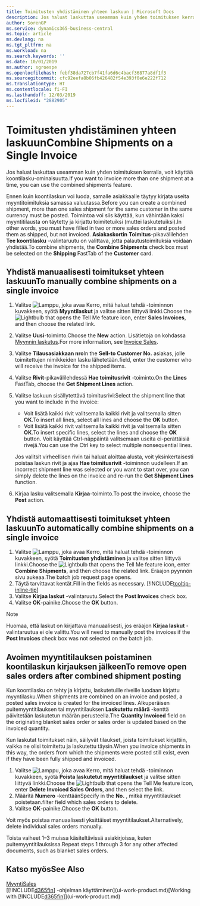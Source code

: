 ```yaml
---
title: Toimitusten yhdistäminen yhteen laskuun | Microsoft Docs
description: Jos haluat laskuttaa useamman kuin yhden toimituksen kerralla, voit käyttää koontilasku-ominaisuutta.
author: SorenGP
ms.service: dynamics365-business-central
ms.topic: article
ms.devlang: na
ms.tgt_pltfrm: na
ms.workload: na
ms.search.keywords: ''
ms.date: 10/01/2019
ms.author: sgroespe
ms.openlocfilehash: febf38da727cb7f41fa6d6c4bacf36877a8df1f3
ms.sourcegitcommit: cfc92eefa8b06fb426482f54e393f0e6e222f712
ms.translationtype: HT
ms.contentlocale: fi-FI
ms.lasthandoff: 12/03/2019
ms.locfileid: "2882905"
---
```

# <a name="combine-shipments-on-a-single-invoice"></a><span data-ttu-id="2fd86-103">Toimitusten yhdistäminen yhteen laskuun</span><span class="sxs-lookup"><span data-stu-id="2fd86-103">Combine Shipments on a Single Invoice</span></span>
<span data-ttu-id="2fd86-104">Jos haluat laskuttaa useamman kuin yhden toimituksen kerralla, voit käyttää koontilasku-ominaisuutta.</span><span class="sxs-lookup"><span data-stu-id="2fd86-104">If you want to invoice more than one shipment at a time, you can use the combined shipments feature.</span></span>  

 <span data-ttu-id="2fd86-105">Ennen kuin koontilaskun voi luoda, samalle asiakkaalle täytyy kirjata useita myyntitoimituksia samassa valuutassa.</span><span class="sxs-lookup"><span data-stu-id="2fd86-105">Before you can create a combined shipment, more than one sales shipment for the same customer in the same currency must be posted.</span></span> <span data-ttu-id="2fd86-106">Toimintoa voi siis käyttää, kun vähintään kaksi myyntitilausta on täytetty ja kirjattu toimitetuiksi (muttei laskutetuiksi).</span><span class="sxs-lookup"><span data-stu-id="2fd86-106">In other words, you must have filled in two or more sales orders and posted them as shipped, but not invoiced.</span></span> <span data-ttu-id="2fd86-107">**Asiakaskortin** **Toimitus**-pikavälilehden **Tee koontilasku** -valintaruutu on valittava, jotta palautustoimituksia voidaan yhdistää.</span><span class="sxs-lookup"><span data-stu-id="2fd86-107">To combine shipments, the **Combine Shipments** check box must be selected on the **Shipping** FastTab of the **Customer** card.</span></span>  

## <a name="to-manually-combine-shipments-on-a-single-invoice"></a><span data-ttu-id="2fd86-108">Yhdistä manuaalisesti toimitukset yhteen laskuun</span><span class="sxs-lookup"><span data-stu-id="2fd86-108">To manually combine shipments on a single invoice</span></span>  
1. <span data-ttu-id="2fd86-109">Valitse ![Lamppu, joka avaa Kerro, mitä haluat tehdä -toiminnon](media/ui-search/search_small.png "Kerro, mitä haluat tehdä") kuvakkeen, syötä **Myyntilaskut** ja valitse sitten liittyvä linkki.</span><span class="sxs-lookup"><span data-stu-id="2fd86-109">Choose the ![Lightbulb that opens the Tell Me feature](media/ui-search/search_small.png "Tell me what you want to do") icon, enter **Sales Invoices**, and then choose the related link.</span></span>  
2. <span data-ttu-id="2fd86-110">Valitse **Uusi**-toiminto.</span><span class="sxs-lookup"><span data-stu-id="2fd86-110">Choose the **New** action.</span></span> <span data-ttu-id="2fd86-111">Lisätietoja on kohdassa [Myynnin laskutus](sales-how-invoice-sales.md).</span><span class="sxs-lookup"><span data-stu-id="2fd86-111">For more information, see [Invoice Sales](sales-how-invoice-sales.md).</span></span>
3. <span data-ttu-id="2fd86-112">Valitse **Tilausasiakkaan nro**</span><span class="sxs-lookup"><span data-stu-id="2fd86-112">In the **Sell-to Customer No.**</span></span> <span data-ttu-id="2fd86-113">asiakas, jolle toimitettujen nimikkeiden lasku lähetetään.</span><span class="sxs-lookup"><span data-stu-id="2fd86-113">field, enter the customer who will receive the invoice for the shipped items.</span></span>  
4. <span data-ttu-id="2fd86-114">Valitse **Rivit**-pikavälilehdessä **Hae toimitusrivit** -toiminto.</span><span class="sxs-lookup"><span data-stu-id="2fd86-114">On the **Lines** FastTab, choose the **Get Shipment Lines** action.</span></span>  
5. <span data-ttu-id="2fd86-115">Valitse laskuun sisällytettävä toimitusrivi:</span><span class="sxs-lookup"><span data-stu-id="2fd86-115">Select the shipment line that you want to include in the invoice:</span></span>  

    - <span data-ttu-id="2fd86-116">Voit lisätä kaikki rivit valitsemalla kaikki rivit ja valitsemalla sitten **OK**.</span><span class="sxs-lookup"><span data-stu-id="2fd86-116">To insert all lines, select all lines and choose the **OK** button.</span></span>  
    - <span data-ttu-id="2fd86-117">Voit lisätä kaikki rivit valitsemalla kaikki rivit ja valitsemalla sitten **OK**.</span><span class="sxs-lookup"><span data-stu-id="2fd86-117">To insert specific lines, select the lines and choose the **OK** button.</span></span> <span data-ttu-id="2fd86-118">Voit käyttää Ctrl-näppäintä valitsemaan useita ei-perättäisiä rivejä.</span><span class="sxs-lookup"><span data-stu-id="2fd86-118">You can use the Ctrl key to select multiple nonsequential lines.</span></span>  

    <span data-ttu-id="2fd86-119">Jos valitsit virheellisen rivin tai haluat aloittaa alusta, voit yksinkertaisesti poistaa laskun rivit ja ajaa **Hae toimitusrivit** -toiminnon uudelleen.</span><span class="sxs-lookup"><span data-stu-id="2fd86-119">If an incorrect shipment line was selected or you want to start over, you can simply delete the lines on the invoice and re-run the **Get Shipment Lines** function.</span></span>  
7. <span data-ttu-id="2fd86-120">Kirjaa lasku valitsemalla **Kirjaa**-toiminto.</span><span class="sxs-lookup"><span data-stu-id="2fd86-120">To post the invoice, choose the **Post** action.</span></span>  

## <a name="to-automatically-combine-shipments-on-a-single-invoice"></a><span data-ttu-id="2fd86-121">Yhdistä automaattisesti toimitukset yhteen laskuun</span><span class="sxs-lookup"><span data-stu-id="2fd86-121">To automatically combine shipments on a single invoice</span></span>  
1. <span data-ttu-id="2fd86-122">Valitse ![Lamppu, joka avaa Kerro, mitä haluat tehdä -toiminnon](media/ui-search/search_small.png "Kerro, mitä haluat tehdä") kuvakkeen, syötä **Toimitusten yhdistäminen** ja valitse sitten liittyvä linkki.</span><span class="sxs-lookup"><span data-stu-id="2fd86-122">Choose the ![Lightbulb that opens the Tell Me feature](media/ui-search/search_small.png "Tell me what you want to do") icon, enter **Combine Shipments**, and then choose the related link.</span></span> <span data-ttu-id="2fd86-123">Eräajon pyynnön sivu aukeaa.</span><span class="sxs-lookup"><span data-stu-id="2fd86-123">The batch job request page opens.</span></span>  
2. <span data-ttu-id="2fd86-124">Täytä tarvittavat kentät.</span><span class="sxs-lookup"><span data-stu-id="2fd86-124">Fill in the fields as necessary.</span></span> [!INCLUDE[tooltip-inline-tip](includes/tooltip-inline-tip_md.md)]
3. <span data-ttu-id="2fd86-125">Valitse **Kirjaa laskut** -valintaruutu.</span><span class="sxs-lookup"><span data-stu-id="2fd86-125">Select the **Post Invoices** check box.</span></span>  
4.  <span data-ttu-id="2fd86-126">Valitse **OK**-painike.</span><span class="sxs-lookup"><span data-stu-id="2fd86-126">Choose the **OK** button.</span></span>  

> [!NOTE]  
>  <span data-ttu-id="2fd86-127">Huomaa, että laskut on kirjattava manuaalisesti, jos eräajon **Kirjaa laskut** -valintaruutua ei ole valittu.</span><span class="sxs-lookup"><span data-stu-id="2fd86-127">You will need to manually post the invoices if the **Post Invoices** check box was not selected on the batch job.</span></span>  

## <a name="to-remove-open-sales-orders-after-combined-shipment-posting"></a><span data-ttu-id="2fd86-128">Avoimen myyntitilauksen poistaminen koontilaskun kirjauksen jälkeen</span><span class="sxs-lookup"><span data-stu-id="2fd86-128">To remove open sales orders after combined shipment posting</span></span> 
<span data-ttu-id="2fd86-129">Kun koontilasku on tehty ja kirjattu, laskutetuille riveille luodaan kirjattu myyntilasku.</span><span class="sxs-lookup"><span data-stu-id="2fd86-129">When shipments are combined on an invoice and posted, a posted sales invoice is created for the invoiced lines.</span></span> <span data-ttu-id="2fd86-130">Alkuperäisen puitemyyntitilauksen tai myyntitilauksen **Laskutettu määrä** -kenttä päivitetään laskutetun määrän perusteella.</span><span class="sxs-lookup"><span data-stu-id="2fd86-130">The **Quantity Invoiced** field on the originating blanket sales order or sales order is updated based on the invoiced quantity.</span></span>  

<span data-ttu-id="2fd86-131">Kun laskutat toimitukset näin, säilyvät tilaukset, joista toimitukset kirjattiin, vaikka ne olisi toimitettu ja laskutettu täysin.</span><span class="sxs-lookup"><span data-stu-id="2fd86-131">When you invoice shipments in this way, the orders from which the shipments were posted still exist, even if they have been fully shipped and invoiced.</span></span>   

1. <span data-ttu-id="2fd86-132">Valitse ![Lamppu, joka avaa Kerro, mitä haluat tehdä -toiminnon](media/ui-search/search_small.png "Kerro, mitä haluat tehdä") kuvakkeen, syötä **Poista laskutetut myyntitilaukset** ja valitse sitten liittyvä linkki.</span><span class="sxs-lookup"><span data-stu-id="2fd86-132">Choose the ![Lightbulb that opens the Tell Me feature](media/ui-search/search_small.png "Tell me what you want to do") icon, enter **Delete Invoiced Sales Orders**, and then select the link.</span></span>  
2. <span data-ttu-id="2fd86-133">Määritä **Numero** -kenttään</span><span class="sxs-lookup"><span data-stu-id="2fd86-133">Specify in the **No.**</span></span> <span data-ttu-id="2fd86-134">, mitkä myyntitilaukset poistetaan.</span><span class="sxs-lookup"><span data-stu-id="2fd86-134">filter field which sales orders to delete.</span></span>  
3. <span data-ttu-id="2fd86-135">Valitse **OK**-painike.</span><span class="sxs-lookup"><span data-stu-id="2fd86-135">Choose the **OK** button.</span></span>  

<span data-ttu-id="2fd86-136">Voit myös poistaa manuaalisesti yksittäiset myyntitilaukset.</span><span class="sxs-lookup"><span data-stu-id="2fd86-136">Alternatively, delete individual sales orders manually.</span></span>  

<span data-ttu-id="2fd86-137">Toista vaiheet 1–3 muissa käsiteltävissä asiakirjoissa, kuten puitemyyntitilauksissa.</span><span class="sxs-lookup"><span data-stu-id="2fd86-137">Repeat steps 1 through 3 for any other affected documents, such as blanket sales orders.</span></span>

## <a name="see-also"></a><span data-ttu-id="2fd86-138">Katso myös</span><span class="sxs-lookup"><span data-stu-id="2fd86-138">See Also</span></span>  
[<span data-ttu-id="2fd86-139">Myynti</span><span class="sxs-lookup"><span data-stu-id="2fd86-139">Sales</span></span>](sales-manage-sales.md)  
<span data-ttu-id="2fd86-140">[[!INCLUDE[d365fin](includes/d365fin_md.md)] -ohjelman käyttäminen](ui-work-product.md)</span><span class="sxs-lookup"><span data-stu-id="2fd86-140">[Working with [!INCLUDE[d365fin](includes/d365fin_md.md)]](ui-work-product.md)</span></span>
